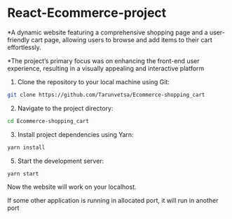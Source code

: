 # React-Ecommerce-project
*A dynamic website featuring a comprehensive shopping page and a user-friendly cart page, allowing users to browse and add items to their cart effortlessly.

*The project’s primary focus was on enhancing the front-end user experience, resulting in a visually appealing and interactive platform 

1. Clone the repository to your local machine using Git:
  ```bash
  git clone https://github.com/Tarunvetsa/Ecommerce-shopping_cart
  ```

2. Navigate to the project directory:
  ```bash
  cd Ecommerce-shopping_cart
  ```

3. Install project dependencies using Yarn:
  ```bash
  yarn install
  ```

5. Start the development server:
  ```bash
  yarn start
  ```

Now the website will work on your localhost.

If some other application is running in allocated port, it will run in another port


